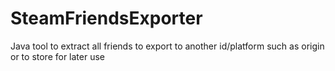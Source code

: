 # SteamFriendsExporter
Java tool to extract all friends to export to another id/platform such as origin or to store for later use
